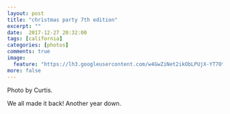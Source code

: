 ```yaml
---
layout: post
title: "christmas party 7th edition"
excerpt: ""
date:  2017-12-27 20:32:00
tags: [california]
categories: [photos]
comments: true
image:
  feature: "https://lh3.googleusercontent.com/w4GwZiNet2ikObLPUjX-YT7OtWHfEIACMubDBY-VubKhZm9T28cXpEfgaugvxXEVrFoRYjzWGXVYoP7HPDOT6pqQlMuOtdnptNIx4PIbhWpvuuY-gmHU5Kut119b_4iyPS1jfxJipDoj8gJy7GPr38GmCIk_AXBtWPZ00kwU-sOkufdmfjhK7zFBlmRA6P2oyYKycpwccy0gBm1X6raM9z3abEAWODbh7oU-XkN0-x8-HwMWTfqLgniwIMTQsQ8OSn0eY3K5L1mmfIAAIBcsVSYvxOKFP0DMnGKgJnMjy4Lun8rqY17HAl364TWQ8gMelO8uzVpciWM82FQwABDIjnZQXKJD_hMoJ-bg-hyAtWe_GSuGjbsxqhFvg2ypH-p-Y8kx0kBVmRCdkJFDQUbc-j7Q3XVSBz9eaCtloP3vbj7dfNLWnuFvA18GPmRYIZgYF40dHI0DJU_uzo7r_ybelGhEoN0l0kzueJ-ZhEY3FOtGNBWy-unv1R_AHIVTWYAZesMT6Z1uGa1QNnIkrH6hog4fJ5N0XUEdw8TAW80pV68MoG5yMxAqerGDe97i-YOBgmpROq_JzvgwE9rmvQRn1fuDxVhD-HCubXydddEX3X--QE4p3m3TlrUv-oWmm6L-fkXXlXbvfD6Gc3TG-jdIqs9zTPUKDmA01w=w1410-h942-no"
more: false
---
```

Photo by Curtis.

We all made it back! Another year down.